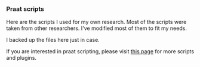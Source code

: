### Praat scripts

Here are the scripts I used for my own research. Most of the scripts were taken from other researchers. I've modified most of them to fit my needs. 

I backed up the files here just in case.

If you are interested in praat scripting, please visit [this page](https://gaozhiyan.wordpress.com/2018/04/21/praat-scripts-and-plugins/) for more scripts and plugins.
